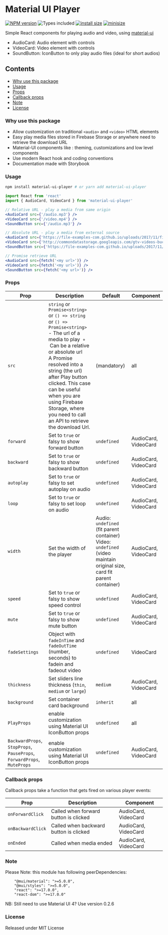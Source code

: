 # Material UI Player

[![NPM version][npm-image]][npm-url]
![Types included][types-image]
[![install size](https://packagephobia.com/badge?p=material-ui-player@0.1.12)](https://packagephobia.com/result?p=material-ui-player@0.1.12)
[![minisize][min-image]][min-url]

[npm-image]: https://img.shields.io/npm/v/material-ui-player.svg
[npm-url]: https://npmjs.org/package/material-ui-player
[types-image]: https://badgen.net/npm/types/tslib
[min-image]:https://badgen.net/bundlephobia/min/material-ui-player
[min-url]:https://bundlephobia.com/result?p=material-ui-player

Simple React components for playing audio and video, using [material-ui](https://material-ui.com/)
- AudioCard: Audio element with controls
- VideoCard: Video element with controls
- SoundButton: IconButton to only play audio files (ideal for short audios)

## Contents

- [Why use this package](#why-use-this-package)
- [Usage](#usage)
- [Props](#props)
- [Callback props](#callback-props)
- [Note](#note)
- [License](#license)

### Why use this package

- Allow customization on traditional ```<audio>``` and ```<video>``` HTML elements
- Easy play media files stored in Firebase Storage or anywhere need to retrieve the download URL
- Material-UI components like : theming, customizations and low level components
- Use modern React hook and coding conventions
- Documentation made with Storybook

### Usage

```bash
npm install material-ui-player # or yarn add material-ui-player
```

```jsx
import React from 'react'
import { AudioCard, VideoCard } from 'material-ui-player'

// Relative URL - play a media from same origin
<AudioCard src={'/audio.mp3'} />
<VideoCard src={'/video.mp4'} />
<SoundButton src={'/audio.mp3'} />

// Absolute URL - play a media from external source
<AudioCard src={'https://file-examples-com.github.io/uploads/2017/11/file_example_MP3_1MG.mp3'} />
<VideoCard src={'http://commondatastorage.googleapis.com/gtv-videos-bucket/sample/BigBuckBunny.mp4'} />
<SoundButton src={'https://file-examples-com.github.io/uploads/2017/11/file_example_MP3_1MG.mp3'} />

// Promise retrieve URL
<AudioCard src={fetch('<my url>')} />
<VideoCard src={fetch('<my url>')} />
<SoundButton src={fetch('<my url>')} />

```
### Props

Prop | Description | Default | Component
---- | ----------- | ------- | ---------
`src` | `string` or `Promise<string>` or `() => string` or `() => Promise<string>` <br /> - The url of a media to play&nbsp; ◦ &nbsp;Can be a relative or absolute url <br /> A Promise resolved into a string (the url) after Play button clicked. This case can be useful when you are using Firebase Storage, where you need to call an API to retrieve the download Url. | (mandatory) | all
`forward` | Set to `true` or falsy to show forward button  | `undefined` | AudioCard, VideoCard
`backward` | Set to `true` or falsy to show backward button | `undefined` | AudioCard, VideoCard
`autoplay` | Set to `true` or falsy to set autoplay on audio | `undefined` | AudioCard, VideoCard
`loop` | Set to `true` or falsy to set loop on audio | `undefined` | AudioCard, VideoCard
`width` | Set the width of the player | Audio: `undefined` (fit parent container) <br /> Video: `undefined` (video maintain original size, card fit parent container) | AudioCard, VideoCard
`speed` | Set to `true` or falsy to show speed control | `undefined` | AudioCard, VideoCard
`mute` | Set to `true` or falsy to show mute button | `undefined` | AudioCard, VideoCard
`fadeSettings` | Object with `fadeInTime` and `fadeOutTime` (number, seconds) to fadein and fadeout video | `undefined` | VideoCard
`thickness` | Set sliders line thickness (`thin`, `medium` or `large`) | `medium` | AudioCard, VideoCard
`background` | Set container card background | `inherit` | all
`PlayProps` | enable customization using Material UI IconButton props | `undefined` | all
`BackwardProps`, `StopProps`, `PauseProps`, `ForwardProps`, `MuteProps` | enable customization using Material UI IconButton props | `undefined` | AudioCard, VideoCard


### Callback props

Callback props take a function that gets fired on various player events:

Prop | Description | Component
---- | ----------- | ---------
`onForwardClick` | Called when forward button is clicked | AudioCard, VideoCard
`onBackwardClick` | Called when backward button is clicked | AudioCard, VideoCard
`onEnded` | Called when media ended | AudioCard, VideoCard


### Note
Please Note: this module has following peerDependencies:
```
    "@mui/material": ">=5.0.0",
    "@mui/styles": ">=5.0.0",
    "react": ">=17.0.0",
    "react-dom": ">=17.0.0"
```

NB: Still need to use Material UI 4? Use version 0.2.6
  
### License

Released under MIT License


